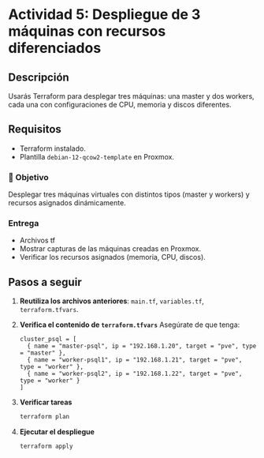 # Actividad 5: Despliegue de 3 máquinas con recursos diferenciados

## Descripción
Usarás Terraform para desplegar tres máquinas: una master y dos workers, cada una con configuraciones de CPU, memoria y discos diferentes.

## Requisitos
- Terraform instalado.
- Plantilla `debian-12-qcow2-template` en Proxmox.

### 🎯 Objetivo
Desplegar tres máquinas virtuales con distintos tipos (master y workers) y recursos asignados dinámicamente.

### Entrega
- Archivos tf
- Mostrar capturas de las máquinas creadas en Proxmox.
- Verificar los recursos asignados (memoria, CPU, discos).

## Pasos a seguir

1. **Reutiliza los archivos anteriores**: `main.tf`, `variables.tf`, `terraform.tfvars`.

2. **Verifica el contenido de `terraform.tfvars`**
   Asegúrate de que tenga:
   ```hcl
   cluster_psql = [
     { name = "master-psql", ip = "192.168.1.20", target = "pve", type = "master" },
     { name = "worker-psql1", ip = "192.168.1.21", target = "pve", type = "worker" },
     { name = "worker-psql2", ip = "192.168.1.22", target = "pve", type = "worker" }
   ]

3. **Verificar tareas**
   ```bash
   terraform plan
   ```
   
4. **Ejecutar el despliegue**
   ```bash
   terraform apply
   ```
